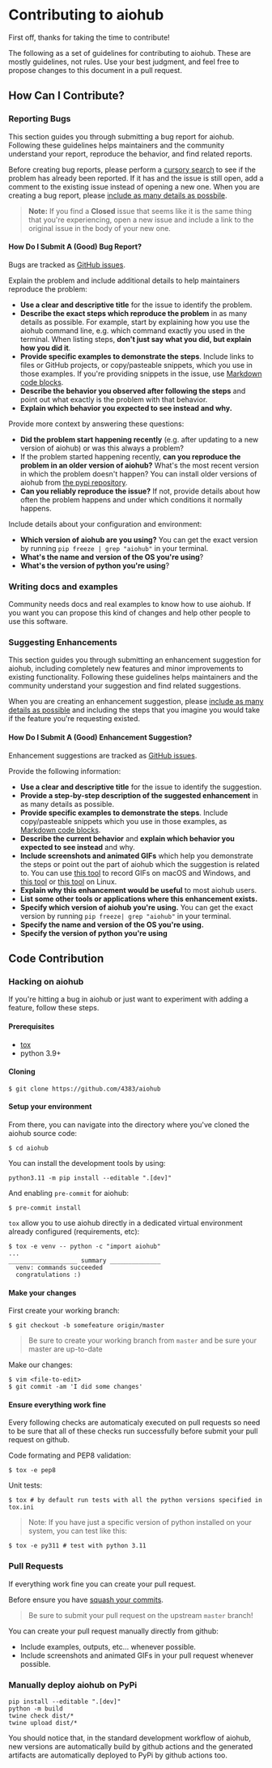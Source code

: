 # Contributing to aiohub

First off, thanks for taking the time to contribute!

The following as a set of guidelines for contributing to aiohub.
These are mostly guidelines, not rules. Use your best judgment, and feel
free to propose changes to this document in a pull request.

## How Can I Contribute?

### Reporting Bugs

This section guides you through submitting a bug report for aiohub.
Following these guidelines helps maintainers and the community
understand your report, reproduce the behavior, and find related reports.

Before creating bug reports, please perform a
[cursory search](https://github.com/4383/aiohub/issues?q=is%3Aissue%20is%3Aopen%20)
to see if the problem has already been reported.
If it has and the issue is still open, add a comment to
the existing issue instead of opening a new one.
When you are creating a bug report, please [include as many details as possbile](#how-do-i-submit-a-good-bug-report).

> **Note:** If you find a **Closed** issue that seems like it is the same thing that you're experiencing, open a new issue and include a link to the original issue in the body of your new one.

#### How Do I Submit A (Good) Bug Report?

Bugs are tracked as [GitHub issues](https://guides.github.com/features/issues/).

Explain the problem and include additional details to help maintainers reproduce the problem:

* **Use a clear and descriptive title** for the issue to identify the problem.
* **Describe the exact steps which reproduce the problem** in as many details as possible. For example, start by explaining how you use the aiohub command line, e.g. which command exactly you used in the terminal. When listing steps, **don't just say what you did, but explain how you did it**.
* **Provide specific examples to demonstrate the steps**. Include links to files or GitHub projects, or copy/pasteable snippets, which you use in those examples. If you're providing snippets in the issue, use [Markdown code blocks](https://help.github.com/articles/markdown-basics/#multiple-lines).
* **Describe the behavior you observed after following the steps** and point out what exactly is the problem with that behavior.
* **Explain which behavior you expected to see instead and why.**


Provide more context by answering these questions:

* **Did the problem start happening recently** (e.g. after updating to a new version of aiohub) or was this always a problem?
* If the problem started happening recently, **can you reproduce the problem in an older version of aiohub?** What's the most recent version in which the problem doesn't happen? You can install older versions of aiohub from [the pypi repository](https://pypi.org/project/aiohub/).
* **Can you reliably reproduce the issue?** If not, provide details about how often the problem happens and under which conditions it normally happens.

Include details about your configuration and environment:

* **Which version of aiohub are you using?** You can get the exact version by running `pip freeze | grep "aiohub"` in your terminal.
* **What's the name and version of the OS you're using**?
* **What's the version of python you're using**?

### Writing docs and examples

Community needs docs and real examples to know how to use aiohub. If you
want you can propose this kind of changes and help other people to use this
software.

### Suggesting Enhancements

This section guides you through submitting an enhancement suggestion for aiohub, including completely new features and minor improvements to existing functionality. Following these guidelines helps maintainers and the community understand your suggestion and find related suggestions.

When you are creating an enhancement suggestion, please [include as many details as possible](#how-do-i-submit-a-good-enhancement-suggestion) and including the steps that you imagine you would take if the feature you're requesting existed.

#### How Do I Submit A (Good) Enhancement Suggestion?

Enhancement suggestions are tracked as [GitHub issues](https://guides.github.com/features/issues/).

Provide the following information:

* **Use a clear and descriptive title** for the issue to identify the suggestion.
* **Provide a step-by-step description of the suggested enhancement** in as many details as possible.
* **Provide specific examples to demonstrate the steps**. Include copy/pasteable snippets which you use in those examples, as [Markdown code blocks](https://help.github.com/articles/markdown-basics/#multiple-lines).
* **Describe the current behavior** and **explain which behavior you expected to see instead** and why.
* **Include screenshots and animated GIFs** which help you demonstrate the steps or point out the part of aiohub which the suggestion is related to. You can use [this tool](https://www.cockos.com/licecap/) to record GIFs on macOS and Windows, and [this tool](https://github.com/colinkeenan/silentcast) or [this tool](https://github.com/GNOME/byzanz) on Linux.
* **Explain why this enhancement would be useful** to most aiohub users.
* **List some other tools or applications where this enhancement exists.**
* **Specify which version of aiohub you're using.** You can get the exact version by running `pip freeze| grep "aiohub"` in your terminal.
* **Specify the name and version of the OS you're using.**
* **Specify the version of python you're using**

## Code Contribution

### Hacking on aiohub

If you're hitting a bug in aiohub or just want to experiment with adding a feature, follow these steps.

#### Prerequisites

- [tox](https://tox.readthedocs.io/en/latest/)
- python 3.9+

#### Cloning

```shell
$ git clone https://github.com/4383/aiohub
```

#### Setup your environment

From there, you can navigate into the directory where you've cloned
the aiohub source code:

```shell
$ cd aiohub
```

You can install the development tools by using:
```
python3.11 -m pip install --editable ".[dev]"
```

And enabling `pre-commit` for aiohub:
```
$ pre-commit install
```

`tox` allow you to use aiohub directly in a dedicated virtual environment
already configured (requirements, etc):

```shell
$ tox -e venv -- python -c "import aiohub"
...
___________________ summary ______________
  venv: commands succeeded
  congratulations :)
```

#### Make your changes

First create your working branch:

```shell
$ git checkout -b somefeature origin/master
```

> Be sure to create your working branch from `master` and be sure your master are up-to-date

Make our changes:

```shell
$ vim <file-to-edit>
$ git commit -am 'I did some changes'
```

#### Ensure everything work fine

Every following checks are automaticaly executed on pull requests so need to
be sure that all of these checks run successfully before submit your pull request
on github.

Code formating and PEP8 validation:
```shell
$ tox -e pep8
```

Unit tests:
```shell
$ tox # by default run tests with all the python versions specified in tox.ini
```

> Note: If you have just a specific version of python installed on your system, you can test like this:
```shell
$ tox -e py311 # test with python 3.11
```

### Pull Requests

If everything work fine you can create your pull request.

Before ensure you have [squash your commits](http://gitready.com/advanced/2009/02/10/squashing-commits-with-rebase.html).

> Be sure to submit your pull request on the upstream `master` branch!

You can create your pull request manually directly from github:
* Include examples, outputs, etc... whenever possible.
* Include screenshots and animated GIFs in your pull request whenever possible.

### Manually deploy aiohub on PyPi

```
pip install --editable ".[dev]"
python -m build
twine check dist/*
twine upload dist/*
```

You should notice that, in the standard development workflow of aiohub, new
versions are automatically build by github actions and the generated artifacts
are automatically deployed to PyPi by github actions too.
